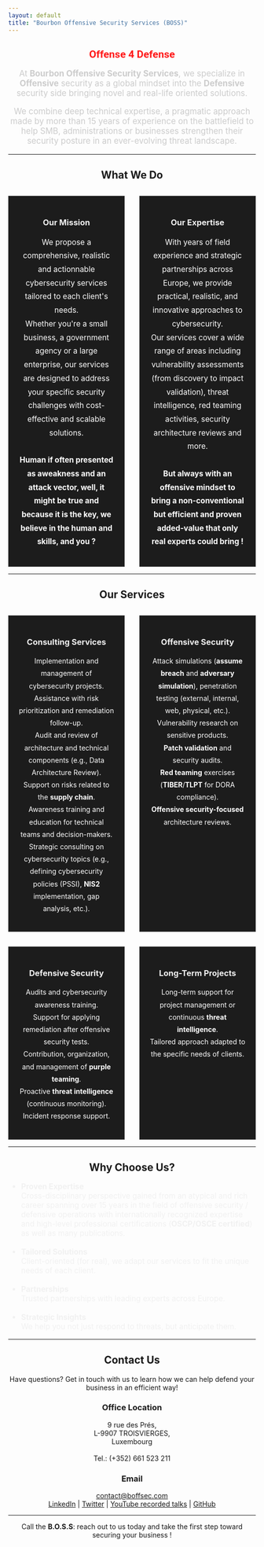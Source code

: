 ```yaml
---
layout: default
title: "Bourbon Offensive Security Services (BOSS)"
---
```


<div style="text-align: center;">
  <h2 style="font-family: 'Roboto', sans-serif; color: #ff1a1a; font-weight: bold;"> Offense 4 Defense </h2>
</div>

<p style="text-align: center; color: #ccc; font-size: 1.2em;">At <strong>Bourbon Offensive Security Services</strong>, we specialize in <strong>Offensive</strong> security as a global mindset into the <strong>Defensive</strong> security side bringing novel and real-life oriented solutions.</p>
<p style="text-align: center; color: #ccc; font-size: 1.2em;">We combine deep technical expertise, a pragmatic approach made by more than 15 years of experience on the battlefield to help SMB, administrations or businesses strengthen their security posture in an ever-evolving threat landscape.</p>

---

<h2 style="text-align: center;">What We Do</h2>

<div style="display: grid; grid-template-columns: repeat(2, 1fr); gap: 30px; margin-top: 30px;">
  <div style="border: 1px solid #333; padding: 20px; background-color: #1c1c1c; color: #fff; text-align: center;">
    <h3 style="color: #f1f1f1;">Our Mission</h3>
    <p style="line-height: 1.8; font-size: 1.1em;">We propose a comprehensive, realistic and actionnable cybersecurity services tailored to each client's needs. 
      <br>Whether you're a small business, a government agency or a large enterprise, our services are designed to address your specific security challenges with cost-effective and scalable solutions.
      <br><br><strong> Human if often presented as aweakness and an attack vector, well, it might be true and because it is the key, we believe in the human and skills, and you ?</strong></p>
  </div>

  <div style="border: 1px solid #333; padding: 20px; background-color: #1c1c1c; color: #fff; text-align: center;">
    <h3 style="color: #f1f1f1;">Our Expertise</h3>
    <p style="line-height: 1.8; font-size: 1.1em;">With years of field experience and strategic partnerships across Europe, we provide practical, realistic, and innovative approaches to cybersecurity. 
      <br>Our services cover a wide range of areas including vulnerability assessments (from discovery to impact validation), threat intelligence, red teaming activities, security architecture reviews and more.
      <br><br><strong>But always with an offensive mindset to bring a non-conventional but efficient and proven added-value that only real experts could bring !</strong></p>
  </div>
</div>

---

<h2 style="text-align: center;">Our Services</h2>

<div style="display: grid; grid-template-columns: repeat(2, 1fr); gap: 30px; margin-top: 30px;">
  <div style="border: 1px solid #333; padding: 20px; background-color: #1c1c1c; color: #fff; text-align: center;">
    <h3 style="color: #f1f1f1;">Consulting Services</h3>
    <p style="line-height: 1.8;">
      Implementation and management of cybersecurity projects.<br>
      Assistance with risk prioritization and remediation follow-up.<br>
      Audit and review of architecture and technical components (e.g., Data Architecture Review).<br>
      Support on risks related to the <strong>supply chain</strong>.<br>
      Awareness training and education for technical teams and decision-makers.<br>
      Strategic consulting on cybersecurity topics (e.g., defining cybersecurity policies (PSSI), <strong>NIS2</strong> implementation, gap analysis, etc.).
    </p>
  </div>

  <div style="border: 1px solid #333; padding: 20px; background-color: #1c1c1c; color: #fff; text-align: center;">
    <h3 style="color: #f1f1f1;">Offensive Security</h3>
    <p style="line-height: 1.8;">
      Attack simulations (<strong>assume breach</strong> and <strong>adversary simulation</strong>), penetration testing (external, internal, web, physical, etc.).<br>
      Vulnerability research on sensitive products.<br>
      <strong>Patch validation</strong> and security audits.<br>
      <strong>Red teaming</strong> exercises (<strong>TIBER</strong>/<strong>TLPT</strong> for DORA compliance).<br>
      <strong>Offensive security-focused</strong> architecture reviews.
    </p>
  </div>

  <div style="border: 1px solid #333; padding: 20px; background-color: #1c1c1c; color: #fff; text-align: center;">
    <h3 style="color: #f1f1f1;">Defensive Security</h3>
    <p style="line-height: 1.8;">
      Audits and cybersecurity awareness training.<br>
      Support for applying remediation after offensive security tests.<br>
      Contribution, organization, and management of <strong>purple teaming</strong>.<br>
      Proactive <strong>threat intelligence</strong> (continuous monitoring).<br>
      Incident response support.
    </p>
  </div>

  <div style="border: 1px solid #333; padding: 20px; background-color: #1c1c1c; color: #fff; text-align: center;">
    <h3 style="color: #f1f1f1;">Long-Term Projects</h3>
    <p style="line-height: 1.8;">
      Long-term support for project management or continuous <strong>threat intelligence</strong>.<br>
      Tailored approach adapted to the specific needs of clients.
    </p>
  </div>
</div>

---

<h2 style="text-align: center;">Why Choose Us?</h2>

<ul style="color: #f1f1f1; font-size: 1.1em;">
  <li><strong>Proven Expertise</strong><br>
  Cross-disciplinary perspective gained from an atypical and rich career spanning over 15 years in the field of offensive security / defensive operations with internationally recognized expertise and high-level professional certifications (<strong>OSCP/OSCE certified</strong>) as well as many publications.</li>
  <br>
  <li><strong>Tailored Solutions</strong><br>
  Client-oriented (for real), we adapt our services to fit the unique needs of each client.</li>
  <br>
  <li><strong>Partnerships</strong><br>
  Trusted partnerships with leading experts across Europe.</li>
  <br>
  <li><strong>Strategic Insights</strong><br>
  We help you not just respond to threats, but anticipate them.</li>
</ul>

---

<h2 style="text-align: center;">Contact Us</h2>

<p style="text-align: center;">Have questions? Get in touch with us to learn how we can help defend your business in an efficient way!</p>

<h3 style="text-align: center;">Office Location</h3>
<p style="text-align: center;">
9 rue des Prés,  
<br>
L-9907 TROISVIERGES,  
<br>
Luxembourg
<br><br>
Tel.: (+352) 661 523 211
</p>

<h3 style="text-align: center;">Email</h3>
<p style="text-align: center;">
<a href="mailto:contact@boffsec.com">contact@boffsec.com</a>
<br><a href="https://www.linkedin.com/in/jean-marie-bourbon/">LinkedIn</a> | <a href="https://x.com/kmkz_security">Twitter</a> | <a href="https://youtube.com/playlist?list=PLs_byGBGz8O77BN9LrqJBcinznNu6MvX9&si=kDRX9wnHXA31Mu_Y">YouTube recorded talks</a> | <a href="https://github.com/kmkz/">GitHub</a>
</p>

---

<p style="text-align: center;">Call the <strong>B.O.S.S</strong>: reach out to us today and take the first step toward securing your business !</p>